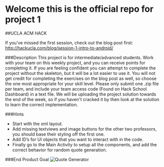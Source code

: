 # Welcome this is the official repo for project 1
##UCLA ACM HACK

If you've missed the first session, check out the blog post first: http://hackucla.com/blog/session-1-intro-to-android/

###Description
This project is for intermediate/advanced students. Work with your team on this weekly project, 
and you can receive points for completing it. If you are feeling confident you can attempt to 
complete the project without the skeleton, but it will be a lot easier to use it. You will not 
get credit for completing the exercises on the blog post as well, so choose the one most appropriate for your 
skill level. Please only submit one .zip file per team, and include your team access 
code (Found on Hack School Dashboard) in a text file. We will be uploading the project solution towards the end of the week, so if you haven't cracked it by then look at the solution to learn the correct implementation.

###Hints
* Start with the xml layout. 
* Add missing textviews and image buttons for the other 
two professors, you should base their styling off the first one. 
* Add ID’s for UI objects that you want to interact with in the code.
* Finally go to the Main Activity to setup all the components, and add the correct 
behavior for random quote generation.

###End Product Goal
![Quote Generator](https://s3-us-west-1.amazonaws.com/acm-hack-ghost/2017/01/hack-school-winter-project1.png)
